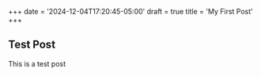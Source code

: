 +++
date = '2024-12-04T17:20:45-05:00'
draft = true
title = 'My First Post'
+++

## Test Post

This is a test post